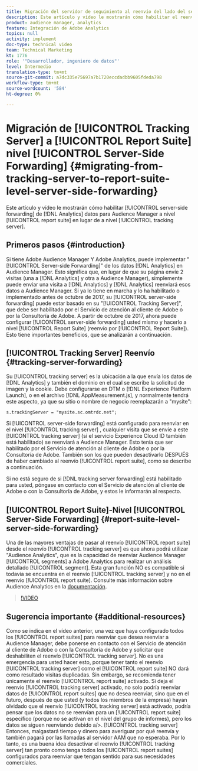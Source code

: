 ```yaml
---
title: Migración del servidor de seguimiento al reenvío del lado del servidor en el nivel de grupo de informes
description: Este artículo y vídeo le mostrarán cómo habilitar el reenvío de datos de Analytics del lado del servidor a Audience Manager a nivel de grupo de informes en lugar de a nivel de servidor de seguimiento.
product: audience manager, analytics
feature: Integración de Adobe Analytics
topics: null
activity: implement
doc-type: technical video
team: Technical Marketing
kt: 1776
role: '"Desarrollador, ingeniero de datos"'
level: Intermedio
translation-type: tm+mt
source-git-commit: a7dc335e75697a7b1720eccdadbb9605fdeda798
workflow-type: tm+mt
source-wordcount: '584'
ht-degree: 0%

---
```



# Migración de [!UICONTROL Tracking Server] a [!UICONTROL Report Suite] nivel [!UICONTROL Server-Side Forwarding] {#migrating-from-tracking-server-to-report-suite-level-server-side-forwarding}

Este artículo y vídeo le mostrarán cómo habilitar [!UICONTROL server-side forwarding] de [!DNL Analytics] datos para Audience Manager a nivel [!UICONTROL report suite] en lugar de a nivel [!UICONTROL tracking server].

## Primeros pasos {#introduction}

Si tiene Adobe Audience Manager Y Adobe Analytics, puede implementar &quot;[!UICONTROL Server-side Forwarding]&quot; de los datos [!DNL Analytics] en Audience Manager. Esto significa que, en lugar de que su página envíe 2 visitas (una a [!DNL Analytics] y otra a Audience Manager), simplemente puede enviar una visita a [!DNL Analytics] y [!DNL Analytics] reenviará esos datos a Audience Manager. Si ya lo tiene en marcha y lo ha habilitado o implementado antes de octubre de 2017, su [!UICONTROL server-side forwarding] puede estar basado en su &quot;[!UICONTROL Tracking Server]&quot;, que debe ser habilitado por el Servicio de atención al cliente de Adobe o por la Consultoría de Adobe. A partir de octubre de 2017, ahora puede configurar [!UICONTROL server-side forwarding] usted mismo y hacerlo a nivel [!UICONTROL Report Suite] (reenvío por [!UICONTROL Report Suite]). Esto tiene importantes beneficios, que se analizarán a continuación.

## [!UICONTROL Tracking Server] Reenvío  {#tracking-server-forwarding}

Su [!UICONTROL tracking server] es la ubicación a la que envía los datos de [!DNL Analytics] y también el dominio en el cual se escribe la solicitud de imagen y la cookie. Debe configurarse en DTM o [!DNL Experience Platform Launch], o en el archivo [!DNL AppMeasurement.js], y normalmente tendrá este aspecto, ya que su sitio o nombre de negocio reemplazarán a &quot;mysite&quot;:

`s.trackingServer = "mysite.sc.omtrdc.net";`

Si [!UICONTROL server-side forwarding] está configurado para reenviar en el nivel [!UICONTROL tracking server] , cualquier visita que se envíe a este [!UICONTROL tracking server] (si el servicio Experience Cloud ID también está habilitado) se reenviará a Audience Manager. Esto tenía que ser habilitado por el Servicio de atención al cliente de Adobe o por la Consultoría de Adobe. También son los que pueden desactivarlo DESPUÉS de haber cambiado al reenvío [!UICONTROL report suite], como se describe a continuación.

Si no está seguro de si [!DNL tracking server forwarding] está habilitado para usted, póngase en contacto con el Servicio de atención al cliente de Adobe o con la Consultoría de Adobe, y estos le informarán al respecto.

## [!UICONTROL Report Suite]-Nivel  [!UICONTROL Server-Side Forwarding] {#report-suite-level-server-side-forwarding}

Una de las mayores ventajas de pasar al reenvío [!UICONTROL report suite] desde el reenvío [!UICONTROL tracking server] es que ahora podrá utilizar &quot;Audience Analytics&quot;, que es la capacidad de reenviar Audience Manager [!UICONTROL segments] a Adobe Analytics para realizar un análisis detallado [!UICONTROL segment]. Esta gran función NO es compatible si todavía se encuentra en el reenvío [!UICONTROL tracking server] y no en el reenvío [!UICONTROL report suite]. Consulte más información sobre Audience Analytics en la [documentación](https://marketing.adobe.com/resources/help/en_US/analytics/audiences/).

>[!VIDEO](https://video.tv.adobe.com/v/23701/?quality=12)

## Sugerencia importante {#additional-resources}

Como se indica en el vídeo anterior, una vez que haya configurado todos los [!UICONTROL report suites] para reenviar que desea reenviar a Audience Manager, debe ponerse en contacto con el Servicio de atención al cliente de Adobe o con la Consultoría de Adobe y solicitar que deshabiliten el reenvío [!UICONTROL tracking server]. No es una emergencia para usted hacer esto, porque tener tanto el reenvío [!UICONTROL tracking server] como el [!UICONTROL report suite] NO dará como resultado visitas duplicadas. Sin embargo, se recomienda tener únicamente el reenvío [!UICONTROL report suite] activado. Si deja el reenvío [!UICONTROL tracking server] activado, no solo podría reenviar datos de [!UICONTROL report suites] que no desea reenviar, sino que en el futuro, después de que usted (y todos los miembros de la empresa) hayan olvidado que el reenvío [!UICONTROL tracking server] está activado, podría pensar que los datos no se reenvían para un [!UICONTROL report suite] específico (porque no se activan en el nivel del grupo de informes), pero los datos se siguen reenviando debido a/>. [!UICONTROL tracking server] Entonces, malgastará tiempo y dinero para averiguar por qué reenvía y también pagará por las llamadas al servidor AAM que no esperaba. Por lo tanto, es una buena idea desactivar el reenvío [!UICONTROL tracking server] tan pronto como tenga todos los [!UICONTROL report suites] configurados para reenviar que tengan sentido para sus necesidades comerciales.
